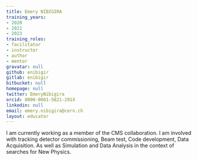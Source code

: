 ```yaml
---
title: Emery NIBIGIRA
training_years:
- 2020
- 2021
- 2023
training_roles:
- facilitator
- instructor
- author
- mentor
gravatar: null
github: enibigir
gitlab: enibigir
bitbucket: null
homepage: null
twitter: EmeryNibigira
orcid: 0000-0001-5821-291X
linkedin: null
email: emery.nibigira@cern.ch
layout: educator
---
```


I am currently working as a member of the CMS collaboration. I am involved with tracking detector commissioning, Beam test, Code development, Data Acquisition. As well as Simulation and Data Analysis in the context of searches for New Physics.
